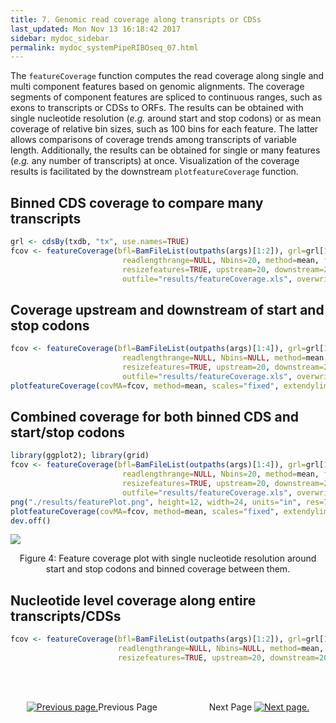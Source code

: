 ```yaml
---
title: 7. Genomic read coverage along transripts or CDSs
last_updated: Mon Nov 13 16:18:42 2017
sidebar: mydoc_sidebar
permalink: mydoc_systemPipeRIBOseq_07.html
---
```

The `featureCoverage` function computes the read coverage along
single and multi component features based on genomic alignments. The coverage
segments of component features are spliced to continuous ranges, such as exons
to transcripts or CDSs to ORFs. The results can be obtained with single
nucleotide resolution (_e.g._ around start and stop codons) or as mean coverage
of relative bin sizes, such as 100 bins for each feature. The latter allows
comparisons of coverage trends among transcripts of variable length. Additionally, 
the results can be obtained for single or many features (_e.g._ any number of
transcripts) at once. Visualization of the coverage results is facilitated by
the downstream `plotfeatureCoverage` function. 

## Binned CDS coverage to compare many transcripts


```r
grl <- cdsBy(txdb, "tx", use.names=TRUE)
fcov <- featureCoverage(bfl=BamFileList(outpaths(args)[1:2]), grl=grl[1:4], resizereads=NULL, 
                         readlengthrange=NULL, Nbins=20, method=mean, fixedmatrix=FALSE, 
                         resizefeatures=TRUE, upstream=20, downstream=20,
                         outfile="results/featureCoverage.xls", overwrite=TRUE)
```

## Coverage upstream and downstream of start and stop codons


```r
fcov <- featureCoverage(bfl=BamFileList(outpaths(args)[1:4]), grl=grl[1:12], resizereads=NULL, 
                         readlengthrange=NULL, Nbins=NULL, method=mean, fixedmatrix=TRUE, 
                         resizefeatures=TRUE, upstream=20, downstream=20, 
                         outfile="results/featureCoverage.xls", overwrite=TRUE)
plotfeatureCoverage(covMA=fcov, method=mean, scales="fixed", extendylim=2, scale_count_val=10^6)
```

## Combined coverage for both binned CDS and start/stop codons


```r
library(ggplot2); library(grid)
fcov <- featureCoverage(bfl=BamFileList(outpaths(args)[1:4]), grl=grl[1:4], resizereads=NULL, 
                         readlengthrange=NULL, Nbins=20, method=mean, fixedmatrix=TRUE, 
                         resizefeatures=TRUE, upstream=20, downstream=20,
                         outfile="results/featureCoverage.xls", overwrite=TRUE)
png("./results/featurePlot.png", height=12, width=24, units="in", res=72)
plotfeatureCoverage(covMA=fcov, method=mean, scales="fixed", extendylim=2, scale_count_val=10^6)
dev.off()
```

![](./pages/mydoc/systemPipeRIBOseq_files/featurePlot.png)
<div align="center">Figure 4: Feature coverage plot with single nucleotide resolution around start and stop codons and binned coverage between them.</div>


## Nucleotide level coverage along entire transcripts/CDSs


```r
fcov <- featureCoverage(bfl=BamFileList(outpaths(args)[1:2]), grl=grl[1], resizereads=NULL, 
                        readlengthrange=NULL, Nbins=NULL, method=mean, fixedmatrix=FALSE, 
                        resizefeatures=TRUE, upstream=20, downstream=20, outfile=NULL)
```

<br><br><center><a href="mydoc_systemPipeRIBOseq_06.html"><img src="images/left_arrow.png" alt="Previous page."></a>Previous Page &nbsp; &nbsp; &nbsp; &nbsp; &nbsp; &nbsp; &nbsp; &nbsp; &nbsp; &nbsp; Next Page
<a href="mydoc_systemPipeRIBOseq_08.html"><img src="images/right_arrow.png" alt="Next page."></a></center>
